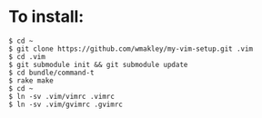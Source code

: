 # To install:

    $ cd ~
    $ git clone https://github.com/wmakley/my-vim-setup.git .vim
    $ cd .vim
    $ git submodule init && git submodule update
    $ cd bundle/command-t
    $ rake make
    $ cd ~
    $ ln -sv .vim/vimrc .vimrc 
    $ ln -sv .vim/gvimrc .gvimrc 
